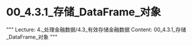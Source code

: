 # 00_4.3.1_存储_DataFrame_对象

"""
Lecture: 4._处理金融数据/4.3_有效存储金融数据
Content: 00_4.3.1_存储_DataFrame_对象
"""

